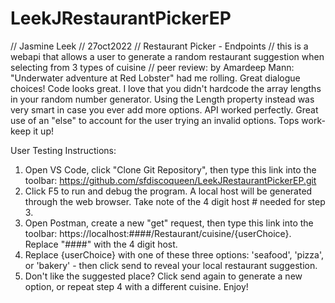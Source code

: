 # LeekJRestaurantPickerEP
// Jasmine Leek
// 27oct2022
// Restaurant Picker - Endpoints
// this is a webapi that allows a user to generate a random restaurant suggestion when selecting from 3 types of cuisine
// peer review: by Amardeep Mann: "Underwater adventure at Red Lobster" had me rolling. Great dialogue choices! Code looks great. I love that you didn't hardcode the array lengths in your random number generator. Using the Length property instead was very smart in case you ever add more options. API worked perfectly. Great use of an "else" to account for the user trying an invalid options. Tops work- keep it up!

User Testing Instructions:

1) Open VS Code, click "Clone Git Repository", then type this link into the toolbar: https://github.com/sfdiscoqueen/LeekJRestaurantPickerEP.git
2) Click F5 to run and debug the program. A local host will be generated through the web browser. Take note of the 4 digit host # needed for step 3.
3) Open Postman, create a new "get" request, then type this link into the toolbar: https://localhost:####/Restaurant/cuisine/{userChoice}. Replace "####" with the 4 digit host.
4) Replace {userChoice} with one of these three options: 'seafood', 'pizza', or 'bakery' - then click send to reveal your local restaurant suggestion.
5) Don't like the suggested place? Click send again to generate a new option, or repeat step 4 with a different cuisine. Enjoy!
